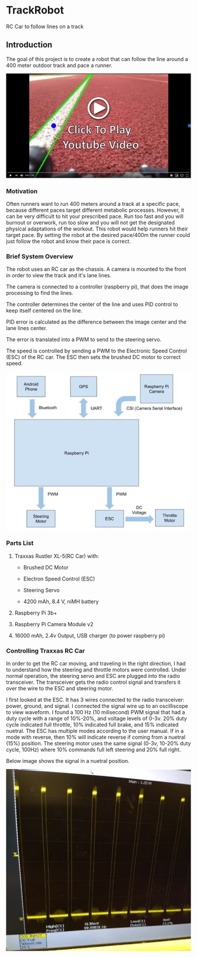 # TrackRobot
RC Car to follow lines on a track

## Introduction
The goal of this project is to create a robot that can follow the line around a 400 meter outdoor track and pace a runner. 

[![Youtube Link](https://github.com/jcblucero/TrackRobot/blob/master/doc/PlayPic_V1.png)](https://youtu.be/8moRr2X9PXI)

### Motivation
Often runners want to run 400 meters around a track at a specific pace, because different paces target different metabolic processes. 
However, it can be very difficult to hit your prescribed pace. Run too fast and you will burnout or overwork, run too slow and you will not get the designated physical adaptations of the workout.
This robot would help runners hit their target pace. By setting the robot at the desired pace/400m the runner could just follow the robot and know their pace is correct.

### Brief System Overview
The robot uses an RC car as the chassis. A camera is mounted to the front in order to view the track and it's lane lines. 

The camera is connected to a controller (raspberry pi), that does the image processing to find the lines.

The controller determines the center of the line and uses PID control to keep itself centered on the line. 

PID error is calculated as the difference between the image center and the lane lines center.

The error is translated into a PWM to send to the steering servo.

The speed is controlled by sending a PWM to the Electronic Speed Control (ESC) of the RC car. The ESC then sets the brushed DC motor to correct speed.


![Block Diagram of System](https://github.com/jcblucero/TrackRobot/blob/master/doc/TrackRobot.jpg)


### Parts List

1. Traxxas Rustler XL-5(RC Car) with:

   - Brushed DC Motor
    
   - Electron Speed Control (ESC)
    
   - Steering Servo
    
   - 4200 mAh, 8.4 V, niMH battery

2. Raspberry Pi 3b+

3. Raspberry Pi Camera Module v2

4. 16000 mAh, 2.4v Output, USB charger (to power raspberry pi)


### Controlling Traxxas RC Car
In order to get the RC car moving, and traveling in the right direction, I had to understand how the steering and throttle motors were controlled.
Under normal operation, the steering servo and ESC are plugged into the radio transceiver. The transceiver gets the radio control signal and transfers it over the wire to the ESC and steering motor.

I first looked at the ESC. It has 3 wires connected to the radio transceiver: power, ground, and signal. I connected the signal wire up to an oscilliscope to view waveform.
I found a 100 Hz (10 milisecond) PWM signal that had a duty cycle with a range of 10%-20%, and voltage levels of 0-3v. 20% duty cycle indicated full throttle, 10% indicated full brake, and 15% indicated nuetral. 
The ESC has multiple modes according to the user manual. If in a mode with reverse, then 10% will indicate reverse if coming from a nuetral (15%) position.
The steering motor uses the same signal (0-3v, 10-20% duty cycle, 100Hz) where 10% commands full left steering and 20% full right.

Below image shows the signal in a nuetral position.

![PWM Image](https://github.com/jcblucero/TrackRobot/blob/master/doc/TraxxasPwm.jpg)
